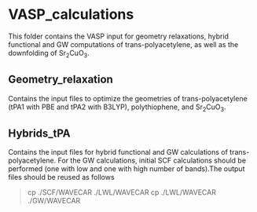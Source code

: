 # VASP_calculations

This folder contains the VASP input for geometry relaxations, hybrid functional and GW computations of trans-polyacetylene, as well as the downfolding of Sr<sub>2</sub>CuO<sub>3</sub>.

## Geometry_relaxation
Contains the input files to optimize the geometries of trans-polyacetylene (tPA1 with PBE and tPA2 with B3LYP), polythiophene, and Sr<sub>2</sub>CuO<sub>3</sub>.

## Hybrids_tPA
Contains the input files for hybrid functional and GW calculations of trans-polyacetylene. For the GW calculations, initial SCF calculations should be performed (one with low and one with high number of bands).The output files should be reused as follows
> cp ./SCF/WAVECAR ./LWL/WAVECAR
> cp ./LWL/WAVECAR ./GW/WAVECAR